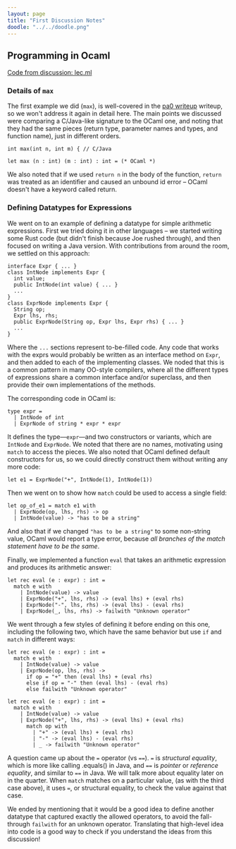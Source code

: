 ```yaml
---
layout: page
title: "First Discussion Notes"
doodle: "../../doodle.png"
---
```


## Programming in Ocaml

[Code from discussion: lec.ml](./lec.ml)

### Details of `max`

The first example we did (`max`), is well-covered in the [pa0
writeup](../../pa0/) writeup, so we won't address it again in detail here.
The main points we discussed were comparing a C/Java-like signature to the
OCaml one, and noting that they had the same pieces (return type, parameter
names and types, and function name), just in different orders.

```
int max(int n, int m) { // C/Java

let max (n : int) (m : int) : int = (* OCaml *)
```

We also noted that if we used `return n` in the body of the function,
`return` was treated as an identifier and caused an unbound id error – OCaml
doesn't have a keyword called return.

### Defining Datatypes for Expressions

We went on to an example of defining a datatype for simple arithmetic
expressions. First we tried doing it in other languages – we started writing
some Rust code (but didn't finish because Joe rushed through), and then
focused on writing a Java version. With contributions from around the room,
we settled on this approach:

```
interface Expr { ... }
class IntNode implements Expr {
  int value;
  public IntNode(int value) { ... }
  ...
}
class ExprNode implements Expr {
  String op;
  Expr lhs, rhs;
  public ExprNode(String op, Expr lhs, Expr rhs) { ... }
  ...
}
```

Where the `...` sections represent to-be-filled code. Any code that works
with the exprs would probably be written as an interface method on `Expr`,
and then added to each of the implementing classes. We noded that this is a
common pattern in many OO-style compilers, where all the different types of
expressions share a common interface and/or superclass, and then provide
their own implementations of the methods.

The corresponding code in OCaml is:

```
type expr =
  | IntNode of int
  | ExprNode of string * expr * expr
```

It defines the type—`expr`—and two constructors or variants, which are
`IntNode` and `ExprNode`. We noted that there are no names, motivating using
`match` to access the pieces. We also noted that OCaml defined default
constructors for us, so we could directly construct them without writing any
more code:

```
let e1 = ExprNode("+", IntNode(1), IntNode(1))
```

Then we went on to show how `match` could be used to access a single field:

```
let op_of_e1 = match e1 with
  | ExprNode(op, lhs, rhs) -> op
  | IntNode(value) -> "has to be a string"
```

And also that if we changed `"has to be a string"` to some non-string value,
OCaml would report a type error, because _all branches of the match statement
have to be the same_.

Finally, we implemented a function `eval` that takes an arithmetic expression
and produces its arithmetic answer:

```
let rec eval (e : expr) : int =
  match e with
    | IntNode(value) -> value
    | ExprNode("+", lhs, rhs) -> (eval lhs) + (eval rhs)
    | ExprNode("-", lhs, rhs) -> (eval lhs) - (eval rhs)
    | ExprNode(_, lhs, rhs) -> failwith "Unknown operator"
```

We went through a few styles of defining it before ending on this one,
including the following two, which have the same behavior but use `if` and
`match` in different ways:

```
let rec eval (e : expr) : int =
  match e with
    | IntNode(value) -> value
    | ExprNode(op, lhs, rhs) ->
      if op = "+" then (eval lhs) + (eval rhs)
      else if op = "-" then (eval lhs) - (eval rhs)
      else failwith "Unknown operator"
```

```
let rec eval (e : expr) : int =
  match e with
    | IntNode(value) -> value
    | ExprNode("+", lhs, rhs) -> (eval lhs) + (eval rhs)
      match op with
        | "+" -> (eval lhs) + (eval rhs)
        | "-" -> (eval lhs) - (eval rhs)
        | _ -> failwith "Unknown operator"
```

A question came up about the `=` operator (vs `==`). `=` is _structural
equality_, which is more like calling .equals() in Java, and `==` is
_pointer_ or _reference equality_, and similar to `==` in Java. We will talk
more about equality later on in the quarter. When `match` matches on a
particular value, (as with the third case above), it uses `=`, or structural
equality, to check the value against that case.

We ended by mentioning that it would be a good idea to define another
datatype that captured exactly the allowed operators, to avoid the
fall-through `failwith` for an unknown operator. Translating that high-level
idea into code is a good way to check if you understand the ideas from this
discussion!

